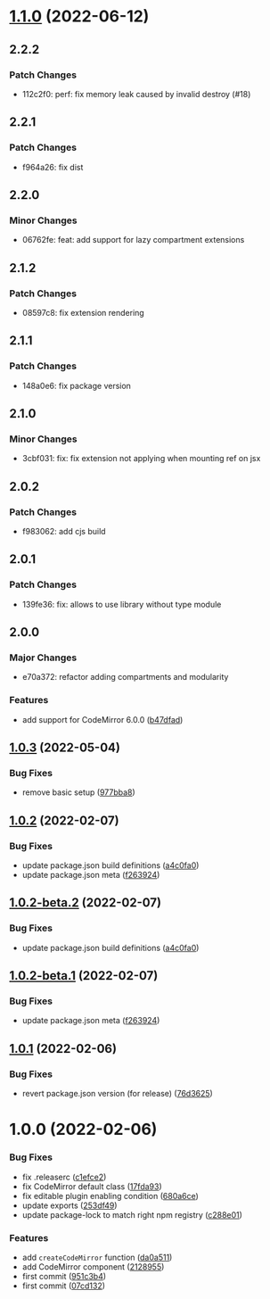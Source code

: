 # [1.1.0](https://github.com/riccardoperra/solid-codemirror/compare/v1.0.3...v1.1.0) (2022-06-12)

## 2.2.2

### Patch Changes

- 112c2f0: perf: fix memory leak caused by invalid destroy (#18)

## 2.2.1

### Patch Changes

- f964a26: fix dist

## 2.2.0

### Minor Changes

- 06762fe: feat: add support for lazy compartment extensions

## 2.1.2

### Patch Changes

- 08597c8: fix extension rendering

## 2.1.1

### Patch Changes

- 148a0e6: fix package version

## 2.1.0

### Minor Changes

- 3cbf031: fix: fix extension not applying when mounting ref on jsx

## 2.0.2

### Patch Changes

- f983062: add cjs build

## 2.0.1

### Patch Changes

- 139fe36: fix: allows to use library without type module

## 2.0.0

### Major Changes

- e70a372: refactor adding compartments and modularity

### Features

- add support for CodeMirror 6.0.0 ([b47dfad](https://github.com/riccardoperra/solid-codemirror/commit/b47dfad15a56325d70a35aa6de5ef54b66256312))

## [1.0.3](https://github.com/riccardoperra/solid-codemirror/compare/v1.0.2...v1.0.3) (2022-05-04)

### Bug Fixes

- remove basic setup ([977bba8](https://github.com/riccardoperra/solid-codemirror/commit/977bba8654a737ccb3d7ec9cecf8d9d516dfd9c7))

## [1.0.2](https://github.com/riccardoperra/solid-codemirror/compare/v1.0.1...v1.0.2) (2022-02-07)

### Bug Fixes

- update package.json build definitions ([a4c0fa0](https://github.com/riccardoperra/solid-codemirror/commit/a4c0fa0ba4a455852bc49bece599f083b22f75b7))
- update package.json meta ([f263924](https://github.com/riccardoperra/solid-codemirror/commit/f26392473194aa9fb19513c3dc88b519f3a82623))

## [1.0.2-beta.2](https://github.com/riccardoperra/solid-codemirror/compare/v1.0.2-beta.1...v1.0.2-beta.2) (2022-02-07)

### Bug Fixes

- update package.json build definitions ([a4c0fa0](https://github.com/riccardoperra/solid-codemirror/commit/a4c0fa0ba4a455852bc49bece599f083b22f75b7))

## [1.0.2-beta.1](https://github.com/riccardoperra/solid-codemirror/compare/v1.0.1...v1.0.2-beta.1) (2022-02-07)

### Bug Fixes

- update package.json meta ([f263924](https://github.com/riccardoperra/solid-codemirror/commit/f26392473194aa9fb19513c3dc88b519f3a82623))

## [1.0.1](https://github.com/riccardoperra/solid-codemirror/compare/v1.0.0...v1.0.1) (2022-02-06)

### Bug Fixes

- revert package.json version (for release) ([76d3625](https://github.com/riccardoperra/solid-codemirror/commit/76d36252e701b56640d50cb0502a3cfef3d4e999))

# 1.0.0 (2022-02-06)

### Bug Fixes

- fix .releaserc ([c1efce2](https://github.com/riccardoperra/solid-codemirror/commit/c1efce2d7808d5d94a7258c13fd167295af0c793))
- fix CodeMirror default class ([17fda93](https://github.com/riccardoperra/solid-codemirror/commit/17fda935137f5106013e71589afcbdc9bb34ae14))
- fix editable plugin enabling condition ([680a6ce](https://github.com/riccardoperra/solid-codemirror/commit/680a6ce20469e2d3410250bcbe47de031d064b92))
- update exports ([253df49](https://github.com/riccardoperra/solid-codemirror/commit/253df495e643ffcc59fe7045addc331f341dfa45))
- update package-lock to match right npm registry ([c288e01](https://github.com/riccardoperra/solid-codemirror/commit/c288e01f44a028e4e2fbff0c11a8db67ccd6fc9b))

### Features

- add `createCodeMirror` function ([da0a511](https://github.com/riccardoperra/solid-codemirror/commit/da0a5117a1a8bb5826bb5314305936b57d00944a))
- add CodeMirror component ([2128955](https://github.com/riccardoperra/solid-codemirror/commit/2128955458dc31a052c953959ac87243c1e2f8e3))
- first commit ([951c3b4](https://github.com/riccardoperra/solid-codemirror/commit/951c3b4b4ebce04b4588d31e9dc35d619e204c12))
- first commit ([07cd132](https://github.com/riccardoperra/solid-codemirror/commit/07cd132326aa8f59af4089a262ba588a3fcc4ca2))
